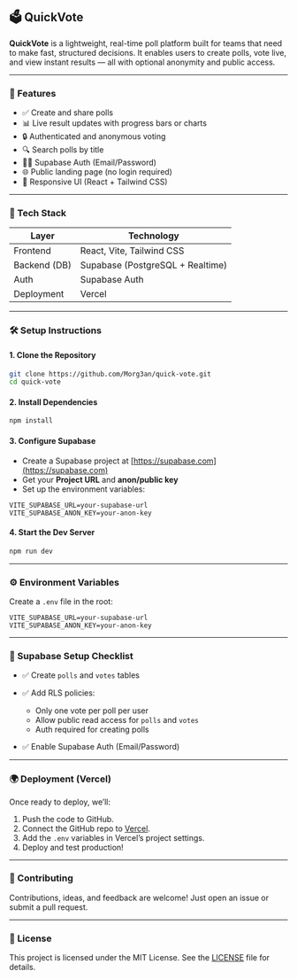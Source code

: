 ## 🗳️ QuickVote

**QuickVote** is a lightweight, real-time poll platform built for teams that need to make fast, structured decisions. It enables users to create polls, vote live, and view instant results — all with optional anonymity and public access.

---

### 🚀 Features

* ✅ Create and share polls
* 📊 Live result updates with progress bars or charts
* 🔒 Authenticated and anonymous voting
* 🔍 Search polls by title
* 🧑‍💻 Supabase Auth (Email/Password)
* 🌐 Public landing page (no login required)
* 🎨 Responsive UI (React + Tailwind CSS)

---

### 🧱 Tech Stack

| Layer        | Technology                       |
| ------------ | -------------------------------- |
| Frontend     | React, Vite, Tailwind CSS        |
| Backend (DB) | Supabase (PostgreSQL + Realtime) |
| Auth         | Supabase Auth                    |
| Deployment   | Vercel                           |

---

### 🛠️ Setup Instructions

#### 1. Clone the Repository

```bash
git clone https://github.com/Morg3an/quick-vote.git
cd quick-vote
```

#### 2. Install Dependencies

```bash
npm install
```

#### 3. Configure Supabase

* Create a Supabase project at [https://supabase.com](https://supabase.com)
* Get your **Project URL** and **anon/public key**
* Set up the environment variables:

```env
VITE_SUPABASE_URL=your-supabase-url
VITE_SUPABASE_ANON_KEY=your-anon-key
```

#### 4. Start the Dev Server

```bash
npm run dev
```

---

### ⚙️ Environment Variables

Create a `.env` file in the root:

```env
VITE_SUPABASE_URL=your-supabase-url
VITE_SUPABASE_ANON_KEY=your-anon-key
```

---

### 🔐 Supabase Setup Checklist

* ✅ Create `polls` and `votes` tables
* ✅ Add RLS policies:

  * Only one vote per poll per user
  * Allow public read access for `polls` and `votes`
  * Auth required for creating polls
* ✅ Enable Supabase Auth (Email/Password)

---

### 🌍 Deployment (Vercel)

Once ready to deploy, we’ll:

1. Push the code to GitHub.
2. Connect the GitHub repo to [Vercel](https://vercel.com).
3. Add the `.env` variables in Vercel’s project settings.
4. Deploy and test production!

---


### 🙌 Contributing

Contributions, ideas, and feedback are welcome! Just open an issue or submit a pull request.

---

### 📄 License

This project is licensed under the MIT License. See the [LICENSE](LICENSE) file for details.
